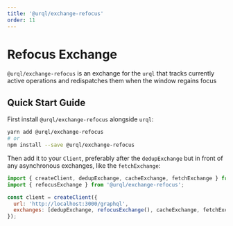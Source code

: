 ```yaml
---
title: '@urql/exchange-refocus'
order: 11
---
```


# Refocus Exchange

`@urql/exchange-refocus` is an exchange for the `urql` that tracks currently active operations and redispatches them when the
window regains focus

## Quick Start Guide

First install `@urql/exchange-refocus` alongside `urql`:

```sh
yarn add @urql/exchange-refocus
# or
npm install --save @urql/exchange-refocus
```

Then add it to your `Client`, preferably after the `dedupExchange` but in front of any asynchronous
exchanges, like the `fetchExchange`:

```js
import { createClient, dedupExchange, cacheExchange, fetchExchange } from 'urql';
import { refocusExchange } from '@urql/exchange-refocus';

const client = createClient({
  url: 'http://localhost:3000/graphql',
  exchanges: [dedupExchange, refocusExchange(), cacheExchange, fetchExchange],
});
```
